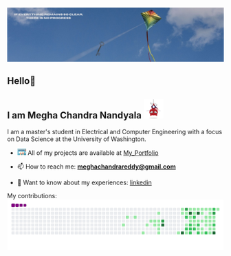 ![](background.jfif)
## Hello👋
## I am Megha Chandra Nandyala <img src="spidertocat.png" width="45" height="45"/>  

I am a master's student in Electrical and Computer Engineering with a focus on Data Science at the University of Washington.

- <img src="typing.gif" width="20"/> All of my projects are available at [My_Portfolio](https://github.com/nvmcr/My_Portfolio)

- 📫 How to reach me: **meghachandrareddy@gmail.com**

- 📄 Want to know about my experiences: [linkedin](https://www.linkedin.com/in/meghachandra/)

My contributions:  
![Contributions](https://github.com/nvmcr/nvmcr/blob/output/github-contribution-grid-snake.gif)
